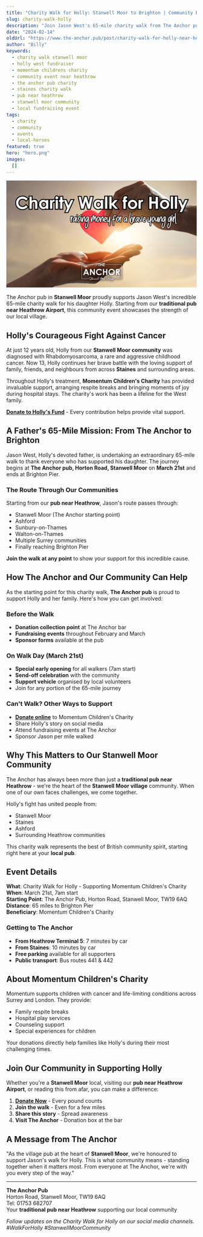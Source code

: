 ```yaml
---
title: "Charity Walk for Holly: Stanwell Moor to Brighton | Community Event Near Heathrow"
slug: charity-walk-holly
description: "Join Jason West's 65-mile charity walk from The Anchor pub Stanwell Moor to Brighton Pier for Holly's cancer fight. Supporting Momentum Children's Charity. Local pub near Heathrow hosts community fundraiser. Donate or join the walk starting March 21st."
date: "2024-02-14"
oldUrl: "https://www.the-anchor.pub/post/charity-walk-for-holly-near-heathrow-stanwell-moor"
author: "Billy"
keywords:
  - charity walk stanwell moor
  - holly west fundraiser
  - momentum childrens charity
  - community event near heathrow
  - the anchor pub charity
  - staines charity walk
  - pub near heathrow
  - stanwell moor community
  - local fundraising event
tags:
  - charity
  - community
  - events
  - local-heroes
featured: true
hero: "hero.png"
images:
  []
---
```


![Charity Walk for Holly - Supporting Momentum Children's Charity](/content/blog/charity-walk-holly/hero.png)

The Anchor pub in **Stanwell Moor** proudly supports Jason West's incredible 65-mile charity walk for his daughter Holly. Starting from our **traditional pub near Heathrow Airport**, this community event showcases the strength of our local village.

## Holly's Courageous Fight Against Cancer

At just 12 years old, Holly from our **Stanwell Moor community** was diagnosed with Rhabdomyosarcoma, a rare and aggressive childhood cancer. Now 13, Holly continues her brave battle with the loving support of family, friends, and neighbours from across **Staines** and surrounding areas.

Throughout Holly's treatment, **Momentum Children's Charity** has provided invaluable support, arranging respite breaks and bringing moments of joy during hospital stays. The charity's work has been a lifeline for the West family.

**[Donate to Holly's Fund](https://bit.ly/3I6dyWo)** - Every contribution helps provide vital support.

## A Father's 65-Mile Mission: From The Anchor to Brighton

Jason West, Holly's devoted father, is undertaking an extraordinary 65-mile walk to thank everyone who has supported his daughter. The journey begins at **The Anchor pub, Horton Road, Stanwell Moor** on **March 21st** and ends at Brighton Pier.

### The Route Through Our Communities

Starting from our **pub near Heathrow**, Jason's route passes through:
- Stanwell Moor (The Anchor starting point)
- Ashford
- Sunbury-on-Thames
- Walton-on-Thames
- Multiple Surrey communities
- Finally reaching Brighton Pier

**Join the walk at any point** to show your support for this incredible cause.

## How The Anchor and Our Community Can Help

As the starting point for this charity walk, **The Anchor pub** is proud to support Holly and her family. Here's how you can get involved:

### Before the Walk
- **Donation collection point** at The Anchor bar
- **Fundraising events** throughout February and March
- **Sponsor forms** available at the pub

### On Walk Day (March 21st)
- **Special early opening** for all walkers (7am start)
- **Send-off celebration** with the community
- **Support vehicle** organised by local volunteers
- Join for any portion of the 65-mile journey

### Can't Walk? Other Ways to Support
- **[Donate online](https://bit.ly/3I6dyWo)** to Momentum Children's Charity
- Share Holly's story on social media
- Attend fundraising events at The Anchor
- Sponsor Jason per mile walked

## Why This Matters to Our Stanwell Moor Community

The Anchor has always been more than just a **traditional pub near Heathrow** - we're the heart of the **Stanwell Moor village** community. When one of our own faces challenges, we come together.

Holly's fight has united people from:
- Stanwell Moor
- Staines
- Ashford
- Surrounding Heathrow communities

This charity walk represents the best of British community spirit, starting right here at your **local pub**.

## Event Details

**What**: Charity Walk for Holly - Supporting Momentum Children's Charity  
**When**: March 21st, 7am start  
**Starting Point**: The Anchor Pub, Horton Road, Stanwell Moor, TW19 6AQ  
**Distance**: 65 miles to Brighton Pier  
**Beneficiary**: Momentum Children's Charity  

### Getting to The Anchor
- **From Heathrow Terminal 5**: 7 minutes by car
- **From Staines**: 10 minutes by car
- **Free parking** available for all supporters
- **Public transport**: Bus routes 441 & 442

## About Momentum Children's Charity

Momentum supports children with cancer and life-limiting conditions across Surrey and London. They provide:
- Family respite breaks
- Hospital play services
- Counseling support
- Special experiences for children

Your donations directly help families like Holly's during their most challenging times.

## Join Our Community in Supporting Holly

Whether you're a **Stanwell Moor** local, visiting our **pub near Heathrow Airport**, or reading this from afar, you can make a difference:

1. **[Donate Now](https://bit.ly/3I6dyWo)** - Every pound counts
2. **Join the walk** - Even for a few miles
3. **Share this story** - Spread awareness
4. **Visit The Anchor** - Donation box at the bar

## A Message from The Anchor

"As the village pub at the heart of **Stanwell Moor**, we're honoured to support Jason's walk for Holly. This is what community means - standing together when it matters most. From everyone at The Anchor, we're with you every step of the way."

---

**The Anchor Pub**  
Horton Road, Stanwell Moor, TW19 6AQ  
Tel: 01753 682707  
Your **traditional pub near Heathrow** supporting our local community

*Follow updates on the Charity Walk for Holly on our social media channels. #WalkForHolly #StanwellMoorCommunity*